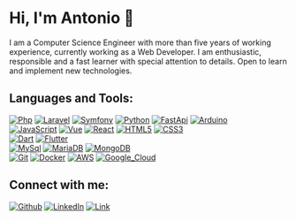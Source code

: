 
# Hi, I'm Antonio 👋

I am a Computer Science Engineer with more than five years of working experience, currently working as a Web Developer. I am enthusiastic, responsible and a fast learner with special attention to details. Open to learn and implement new technologies.

## Languages and Tools:

[![Php](https://img.shields.io/badge/Php-777BB4?style=for-the-badge&logo=php&logoColor=white&labelColor=101010)](https://www.php.net)
[![Laravel](https://img.shields.io/badge/Laravel-FF2D20?style=for-the-badge&logo=laravel&logoColor=white&labelColor=101010)](https://laravel.com)
[![Symfony](https://img.shields.io/badge/Symfony-000000?style=for-the-badge&logo=symfony&logoColor=white&labelColor=101010)](https://symfony.com)
[![Python](https://img.shields.io/badge/Python-3776AB?style=for-the-badge&logo=python&logoColor=white&labelColor=101010)](https://python.org)
[![FastApi](https://img.shields.io/badge/FastApi-009688?style=for-the-badge&logo=fastapi&logoColor=white&labelColor=101010)](https://fastapi.tiangolo.com/)
[![Arduino](https://img.shields.io/badge/Arduino-00979D?style=for-the-badge&logo=arduino&logoColor=white&labelColor=101010)](https://arduino.cc)
</br>
[![JavaScript](https://img.shields.io/badge/JavaScript-F7DF1E?style=for-the-badge&logo=javascript&logoColor=white&labelColor=101010)](https://developer.mozilla.org/en-US/docs/Web/JavaScript)
[![Vue](https://img.shields.io/badge/Vue-4FC08D?style=for-the-badge&logo=vue.js&logoColor=white&labelColor=101010)](https://vuejs.org/)
[![React](https://img.shields.io/badge/React-61DAFB?style=for-the-badge&logo=react&logoColor=white&labelColor=101010)](https://reactjs.org/)
[![HTML5](https://img.shields.io/badge/HTML5-E34F26?style=for-the-badge&logo=html5&logoColor=white&labelColor=101010)](https://en.wikipedia.org/wiki/HTML5)
[![CSS3](https://img.shields.io/badge/CSS3-1572B6?style=for-the-badge&logo=css3&logoColor=white&labelColor=101010)](https://www.w3schools.com/css/)
</br>
[![Dart](https://img.shields.io/badge/Dart-0175C2?style=for-the-badge&logo=dart&logoColor=white&labelColor=101010)](https://dart.dev/)
[![Flutter](https://img.shields.io/badge/Flutter-02569B?style=for-the-badge&logo=flutter&logoColor=white&labelColor=101010)](https://flutter.dev/)
</br>
[![MySql](https://img.shields.io/badge/Mysql-4479A1?style=for-the-badge&logo=mysql&logoColor=white&labelColor=101010)](https://www.mysql.com/)
[![MariaDB](https://img.shields.io/badge/MariaDB-003545?style=for-the-badge&logo=mariadb&logoColor=white&labelColor=101010)](https://mariadb.org/)
[![MongoDB](https://img.shields.io/badge/MongoDB-47A248?style=for-the-badge&logo=mongodb&logoColor=white&labelColor=101010)](https://www.mongodb.com/)
</br>
[![Git](https://img.shields.io/badge/Git-F05032?style=for-the-badge&logo=git&logoColor=white&labelColor=101010)](https://git-scm.com/)
[![Docker](https://img.shields.io/badge/Docker-2496ED?style=for-the-badge&logo=docker&logoColor=white&labelColor=101010)](https://www.docker.com/)
[![AWS](https://img.shields.io/badge/AWS-232F3E?style=for-the-badge&logo=amazon-aws&logoColor=white&labelColor=101010)](https://aws.amazon.com)
[![Google_Cloud](https://img.shields.io/badge/Google_Cloud-4285F4?style=for-the-badge&logo=googlecloud&logoColor=white&labelColor=101010)](https://cloud.google.com)

## Connect with me:

[![Github](https://img.shields.io/badge/Github-181717?style=for-the-badge&logo=github&logoColor=white&labelColor=101010)](https://github.com/antonioigl)
[![LinkedIn](https://img.shields.io/badge/LinkedIn-0A66C2?style=for-the-badge&logo=linkedin&logoColor=white&labelColor=101010)](https://linkedin.com/in/antonio-iglesias)
[![Link](https://img.shields.io/badge/Link_Site-antonioigl.github.io-39E09B?style=for-the-badge&logo=Linktree&logoColor=white&labelColor=101010)](https://antonioigl.github.io/)
